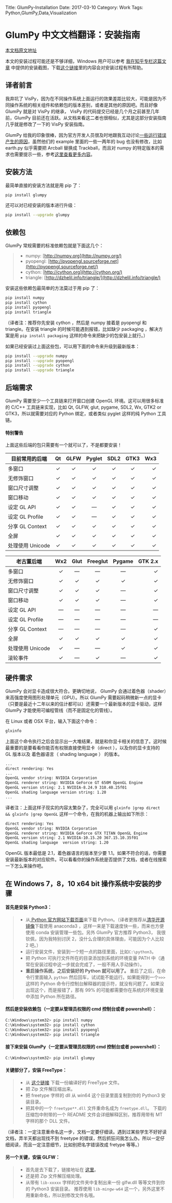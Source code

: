 Title: GlumPy-Installation
Date: 2017-03-10
Category: Work
Tags: Python,GlumPy,Data,Visualization


# GlumPy 中文文档翻译：安装指南

[本文档原文地址](http://glumpy.readthedocs.io/en/latest/installation.html)

本文的安装过程可能还是不够详细，Windows 用户可以参考 [我在知乎专栏这篇文章](https://zhuanlan.zhihu.com/p/25678091) 中提供的安装截图，下载[这个链接](https://pan.baidu.com/s/1qY7IxvI#list/path=%2F)里的内容会对安装过程有所帮助。

## 译者前言

我弃坑了 VisPy，因为在不同操作系统上面运行的效果差距比较大，可能是因为不同操作系统的相关组件和依赖包的版本差别，或者是其他的原因吧。而且好像 GlumPy 就是对 VisPy 的继承， VisPy 的代码提交已经是几个月之前甚至几年前，GlumPy 目前还在活跃。从文档来看这二者也很相似，尤其是这部分安装指南几乎就是修改了一下的 VisPy 安装指南。

GlumPy 给我的印象很棒，因为官方开发人员很及时地跟我互动讨论[一些运行错误产生的原因](https://github.com/glumpy/glumpy/issues/87)，虽然他们的 example 里面的一些一两年的 bug 也没有修改，比如 earth.py 似乎需要把 Arcball 替换成 Trackball，而且对 numpy 的特定版本的需求也需要提示一些，参考[这里查看更多内容](https://github.com/glumpy/glumpy/issues/106)。

## 安装方法

最简单直接的安装方法就是用 pip 了：

```Bash
pip install glumpy
```

还可以对已经安装的版本进行升级：

```Bash
pip install --upgrade glumpy
```

## 依赖包

GlumPy 常规需要的标准依赖包就是下面这几个：


> * numpy: [http://numpy.org](http://numpy.org/)
> * pyopengl: [http://pyopengl.sourceforge.net](http://pyopengl.sourceforge.net/)
> * cython: [http://cython.org](http://cython.org/)
> * triangle: [http://dzhelil.info/triangle/](http://dzhelil.info/triangle/)


安装这些依赖包最简单的方法莫过于用 pip 了：

```Bash
pip install numpy
pip install cython
pip install pyopengl
pip install triangle
```
（译者注：推荐你先安装 cython ，然后是 numpy 接着是 pyopengl 和 triangle。在安装 triangle 的时候可能遇到报错，比如缺少 packaging ，解决方案是用 `pip install packaging` 这样的命令来把缺少的包安装上就行。）



如果已经安装过上面这些包，可以用下面的命令来升级到最新版本：


```Bash
pip install --upgrade numpy
pip install --upgrade pyopengl
pip install --upgrade cython
pip install --upgrade triangle
```




## 后端需求

GlumPy 需要至少一个工具链来打开窗口创建 OpenGL 环境。这可以用很多标准的 C/C++ 工具链来实现，比如 Qt, GLFW, glut, pygame, SDL2, Wx, GTK2 or GTK3，所以就需要对应的 Python 绑定，或者类似 pyglet 这样的纯 Python 工具链。

#### 特别警告

上面这些后端的包只需要有一个就可以了，不是都要安装！




| **目前常用的后端** | Qt | GLFW | Pyglet | SDL2 | GTK3 | Wx3 |
| ------------- |:-------------:|:-------------:|:-------------:|:-------------:|:-------------:| -----:|
| 多窗口| ✓ | ✓ | ✓ | ✓ | ✓ | ✓ |
| 无修饰窗口 | ✓ | ✓ | ✓ | ✓ | ✓ | ✓ |
| 窗口尺寸调整 | ✓ | ✓ | ✓ | ✓ | ✓ | ✓ |
| 窗口移动 | ✓ | ✓ | ✓ | ✓ | ✓ | ✓ |
|设定 GL API | ✓ | ✓ | — | ✓ | ✓ | ✓ |
| 设定 GL Profile | ✓ | ✓ | — | ✓ | ✓ | ✓ |
| 分享 GL Context | ✓ | ✓ | ✓ | ✓ | ✓ | ✓ |
| 全屏 | ✓ | ✓ | ✓ | ✓ | ✓ | ✓ |
| 处理使用 Unicode | ✓ | ✓ | ✓ | ✓ | ✓ | ✓ |






| **老古董后端** | Wx2 | Glut | Freeglut | Pygame | GTK 2.x |
| ------------- |:-------------:|:-------------:|:-------------:|:-------------:| -----:|
| 多窗口 | ✓ | — | — | — | ✓ |
| 无修饰窗口 | ✓ | ✓ | ✓ | ✓ | ✓ |
| 窗口尺寸调整 | ✓ | ✓ | ✓ | — | ✓ |
| 窗口移动| ✓ | ✓ | ✓ | — | ✓ |
| 设定 GL API | — | — | — | — | — |
| 设定 GL Profile | — | — | — | — | — |
| 分享 GL Context | — | — | — | — | ✓ |
| 全屏 | ✓ | ✓ | ✓ | ✓ | ✓ |
| 处理使用 Unicode| ✓ | — | — | ✓ | ✓ |
| 滚轮事件 | ✓ | — | ✓ | — | ✓ |




## 硬件需求


GlumPy 会对显卡造成很大符合。更确切地说， GlumPy 会通过着色器（shader）来高强度使用图形处理单元（GPU）。所以 GlumPy 需要起码稍微新一点的显卡（只要是最近十二年以来的估计都可以）还需要一个最新版本的显卡驱动，这样 GlumPy 才能使用可编程管线（而不是固定化的管线）。


在 Linux 或者 OSX 平台，输入下面这个命令：

```Bash
glxinfo
```

上面这个命令执行之后会显示出一大堆结果，就是和你显卡相关的信息了。这时候最重要的是要看看你能否有权限直接使用显卡（direct ），以及你的显卡支持的 GL 版本以及 着色器语言（ shading language ） 的版本。


```Bash
...
direct rendering: Yes
...
OpenGL vendor string: NVIDIA Corporation
OpenGL renderer string: NVIDIA GeForce GT 650M OpenGL Engine
OpenGL version string: 2.1 NVIDIA-8.24.9 310.40.25f01
OpenGL shading language version string: 1.20
...
```


译者注：上面这样子现实的内容太繁杂了，完全可以用 `glxinfo |grep direct && glxinfo |grep OpenGL` 这样一个命令，在我的机器上输出如下所示：
```Bash
direct rendering: Yes
OpenGL vendor string: NVIDIA Corporation
OpenGL renderer string: NVIDIA GeForce GTX TITAN OpenGL Engine
OpenGL version string: 2.1 NVIDIA-10.15.20 367.15.10.35f01
OpenGL shading language  version string: 1.20
```

OpenGL 版本最低是 2.1，着色器语言的版本至少要 1.1。如果不符合的话，你需要安装最新版本的对应软件。可以看看你的操作系统是否提供了文档，或者在线搜索一下怎么来操作吧。


## 在 Windows 7，8，10  x64 bit 操作系统中安装的步骤

#### 首先是安装 Python3：

> * 从[ Python 官方网站下载页面](https://www.python.org/downloads/)来下载 Python。（译者更推荐从[清华开源镜像](https://mirrors.tuna.tsinghua.edu.cn/anaconda/archive/)下载使用 anaconda3 ，这样一来是下载速度快一些，而来也方便使用 conda 安装管理一些包。另外 GlumPy 官方推荐 Python3， 我很钦佩，因为我特别讨厌 2，没什么合理的具体理由，可能因为个人比较 2 吧。）
> * 运行安装文件，安装到一个短一点的路径里面，比如`C:\python3`。
> * 把 Python 可执行文件所在的目录添加到系统的环境变量 PATH 中（通常在安装过程中这一步就会完成了，一般不用人手动操作）。
> * **重启操作系统，之后安装好的 Python 就可以用了。**
> 重启了之后，在命令行里面输入 `python` 然后回车，试试能不能运行。如果能得到一个`>>>`这样的 Python 命令行控制台解释器的提示符，就没有问题了。如果没出现这个，而是报错了，那有 99% 的可能都需要你在系统的环境变量中添加 Python 所在路径。

#### 然后是安装依赖包（一定要从管理员权限的 cmd 控制台或者 powershell）：

```Bash
C:\Windows\system32> pip install numpy
C:\Windows\system32> pip install cython
C:\Windows\system32> pip install pyopengl
C:\Windows\system32> pip install triangle
```

#### 接下来安装 GlumPy（一定要从管理员权限的 cmd 控制台或者 powershell）：

```Bash
C:\Windows\system32> pip install glumpy
```

#### 关键部分了，安装 FreeType：

> * 从 [这个链接](https://github.com/ubawurinna/freetype-windows-binaries) 下载一份编译好的 FreeType 文件。
> * 把 Zip 文件解压缩出来。
> * 把 freetype 字样的 dll 从 win64 这个目录里面复制到你的 Python3 安装目录。
> * 把其中的一个 `freetype**.dll` 文件重命名成为 `freetype.dll`。
> 下载的压缩包中附带的一个 README 文件会详细解释区别，推荐用带有 MT 字样的那个 DLL 文件。

（译者注：一定注意重命名这一步，文档一定要仔细读。遇到过某些学生不好好读文档，弄半天都出现找不到 freetype 的错误，然后抓狂问我怎么办。所以一定仔细阅读，而且一定注意细节，比如别把名字错误改成 fretype 等等。）

#### 另一个关键，安装 GLFW：


> * 首先是去下载了，链接地址在 [这里](http://www.glfw.org/download.html)。
> * 还是把 Zip 文件解压缩处理。
> * 从带有 `lib-xxxxx` 字样的文件夹中复制出来一份 glfw.dll 等等文件到你的 Python3 安装目录。
> 推荐使用 `lib-mingw-w64` 这一个，另外这里不用重新命名，所以别修改文件名哦。




